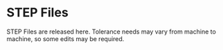 # STEP Files
STEP Files are released here. Tolerance needs may vary from machine to machine, so some edits may be required.
